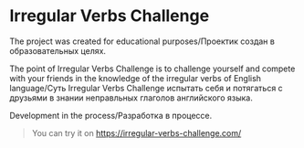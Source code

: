 # Irregular Verbs Challenge

The project was created for educational purposes/Проектик создан в образовательных целях.

The point of Irregular Verbs Challenge is to challenge yourself and compete with your friends in the knowledge of the irregular verbs of English language/Суть Irregular Verbs Challenge испытать себя и потягаться с друзьями в знании неправльных глаголов английского языка.

Development in the process/Разработка в процессе.

> You can try it on https://irregular-verbs-challenge.com/
